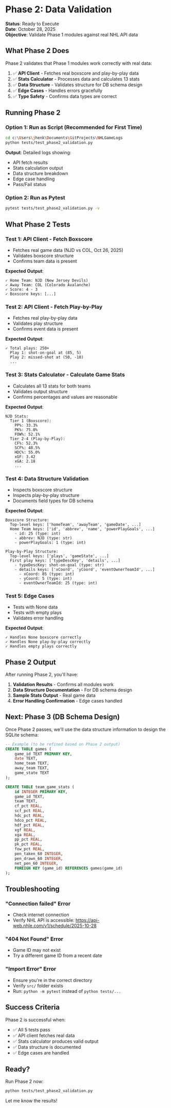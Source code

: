# Phase 2: Data Validation

**Status**: Ready to Execute  
**Date**: October 28, 2025  
**Objective**: Validate Phase 1 modules against real NHL API data

## What Phase 2 Does

Phase 2 validates that Phase 1 modules work correctly with real data:

1. ✅ **API Client** - Fetches real boxscore and play-by-play data
2. ✅ **Stats Calculator** - Processes data and calculates 13 stats
3. ✅ **Data Structure** - Validates structure for DB schema design
4. ✅ **Edge Cases** - Handles errors gracefully
5. ✅ **Type Safety** - Confirms data types are correct

## Running Phase 2

### Option 1: Run as Script (Recommended for First Time)

```bash
cd c:\Users\jhenk\Documents\GitProjects\NHLGameLogs
python tests/test_phase2_validation.py
```

**Output**: Detailed logs showing:
- API fetch results
- Stats calculation output
- Data structure breakdown
- Edge case handling
- Pass/Fail status

### Option 2: Run as Pytest

```bash
pytest tests/test_phase2_validation.py -v
```

## What Phase 2 Tests

### Test 1: API Client - Fetch Boxscore
- Fetches real game data (NJD vs COL, Oct 26, 2025)
- Validates boxscore structure
- Confirms team data is present

**Expected Output**:
```
✓ Home Team: NJD (New Jersey Devils)
✓ Away Team: COL (Colorado Avalanche)
✓ Score: 4 - 3
✓ Boxscore keys: [...]
```

### Test 2: API Client - Fetch Play-by-Play
- Fetches real play-by-play data
- Validates play structure
- Confirms event data is present

**Expected Output**:
```
✓ Total plays: 250+
  Play 1: shot-on-goal at (85, 5)
  Play 2: missed-shot at (50, -10)
  ...
```

### Test 3: Stats Calculator - Calculate Game Stats
- Calculates all 13 stats for both teams
- Validates output structure
- Confirms percentages and values are reasonable

**Expected Output**:
```
NJD Stats:
  Tier 1 (Boxscore):
    PP%: 33.3%
    PK%: 75.0%
    FOW%: 52.1%
  Tier 2-4 (Play-by-Play):
    CF%: 52.3%
    SCF%: 48.5%
    HDC%: 55.0%
    xGF: 3.42
    xGA: 2.18
    ...
```

### Test 4: Data Structure Validation
- Inspects boxscore structure
- Inspects play-by-play structure
- Documents field types for DB schema

**Expected Output**:
```
Boxscore Structure:
  Top-level keys: ['homeTeam', 'awayTeam', 'gameDate', ...]
  Home Team keys: ['id', 'abbrev', 'name', 'powerPlayGoals', ...]
    - id: 25 (type: int)
    - abbrev: NJD (type: str)
    - powerPlayGoals: 1 (type: int)

Play-by-Play Structure:
  Top-level keys: ['plays', 'gameState', ...]
  First play keys: ['typeDescKey', 'details', ...]
    - typeDescKey: shot-on-goal (type: str)
    - details keys: ['xCoord', 'yCoord', 'eventOwnerTeamId', ...]
      - xCoord: 85 (type: int)
      - yCoord: 5 (type: int)
      - eventOwnerTeamId: 25 (type: int)
```

### Test 5: Edge Cases
- Tests with None data
- Tests with empty plays
- Validates error handling

**Expected Output**:
```
✓ Handles None boxscore correctly
✓ Handles None play-by-play correctly
✓ Handles empty plays correctly
```

## Phase 2 Output

After running Phase 2, you'll have:

1. **Validation Results** - Confirms all modules work
2. **Data Structure Documentation** - For DB schema design
3. **Sample Stats Output** - Real game data
4. **Error Handling Confirmation** - Edge cases handled

## Next: Phase 3 (DB Schema Design)

Once Phase 2 passes, we'll use the data structure information to design the SQLite schema:

```sql
-- Example (to be refined based on Phase 2 output)
CREATE TABLE games (
    game_id TEXT PRIMARY KEY,
    date TEXT,
    home_team TEXT,
    away_team TEXT,
    game_state TEXT
);

CREATE TABLE team_game_stats (
    id INTEGER PRIMARY KEY,
    game_id TEXT,
    team TEXT,
    cf_pct REAL,
    scf_pct REAL,
    hdc_pct REAL,
    hdco_pct REAL,
    hdf_pct REAL,
    xgf REAL,
    xga REAL,
    pp_pct REAL,
    pk_pct REAL,
    fow_pct REAL,
    pen_taken_60 INTEGER,
    pen_drawn_60 INTEGER,
    net_pen_60 INTEGER,
    FOREIGN KEY (game_id) REFERENCES games(game_id)
);
```

## Troubleshooting

### "Connection failed" Error
- Check internet connection
- Verify NHL API is accessible: https://api-web.nhle.com/v1/schedule/2025-10-28

### "404 Not Found" Error
- Game ID may not exist
- Try a different game ID from a recent date

### "Import Error" Error
- Ensure you're in the correct directory
- Verify `src/` folder exists
- Run: `python -m pytest` instead of `python tests/...`

## Success Criteria

Phase 2 is successful when:
- ✅ All 5 tests pass
- ✅ API client fetches real data
- ✅ Stats calculator produces valid output
- ✅ Data structure is documented
- ✅ Edge cases are handled

## Ready?

Run Phase 2 now:

```bash
python tests/test_phase2_validation.py
```

Let me know the results!
